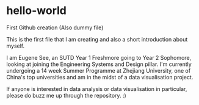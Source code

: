 # hello-world
First Github creation (Also dummy file)

This is the first file that I am creating and also a short introduction about myself. 

I am Eugene See, an SUTD Year 1 Freshmore going to Year 2 Sophomore, looking at joining the Engineering Systems and Design pillar. I'm currently undergoing a 14 week Summer Programme at Zhejiang University, one of China's top universities and am in the midst of a data visualisation project.
 
If anyone is interested in data analysis or data visualisation in particular, please do buzz me up through the repository. :)
